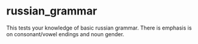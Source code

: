 # russian_grammar
This tests your knowledge of basic russian grammar. There is emphasis is on consonant/vowel endings and noun gender.
